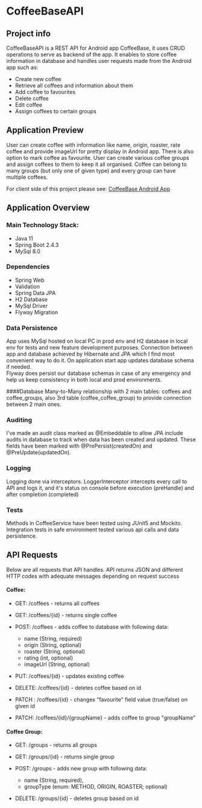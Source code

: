 # CoffeeBaseAPI

## Project info
CoffeeBaseAPI is a REST API for Android app CoffeeBase, it uses CRUD operations to serve as backend of the app.
It enables to store coffee information in database and handles user requests made from the Android app such as:
* Create new coffee
* Retrieve all coffees and information about them
* Add coffee to favourites
* Delete coffee
* Edit coffee
* Assign coffees to certain groups

## Application Preview
User can create coffee with information like name, origin, roaster, rate coffee and provide imageUrl for pretty display 
in Android app. There is also option to mark coffee as favourite.
User can create various coffee groups and assign coffees to them to keep it all organised.
Coffee can belong to many groups (but only one of given type) and every group can have multiple coffees.

For client side of this project please see: <a href="https://github.com/nitekm/CoffeeBase">CoffeeBase Android App</a>

## Application Overview
### Main Technology Stack:
* Java 11
* Spring Boot 2.4.3
* MySql 8.0

### Dependencies
* Spring Web
* Validation
* Spring Data JPA
* H2 Database
* MySql Driver
* Flyway Migration

### Data Persistence
App uses MySql hosted on local PC in prod env and H2 database in local env 
for tests and new feature development purposes. Connection between app and database achieved 
by Hibernate and JPA which I find most convenient way to do it.
On application start app updates database schema if needed.  
Flyway does persist our database schemas in case of any emergency and help us keep consistency in both local and prod
environments.

####Database
Many-to-Many relationship with 2 main tables: coffees and coffee_groups, also 3rd table (coffee_coffee_group) to provide 
connection between 2 main ones.

### Auditing
I've made an audit class marked as @Embeddable to allow JPA include audits in database to track when data has been
created and updated. These fields have been marked with @PrePersist(createdOn) and @PreUpdate(updatedOn).

### Logging
Logging done via interceptors. LoggerInterceptor intercepts every call to API and logs it, and it's status on console
before execution (preHandle) and after completion (completed)

### Tests
Methods in CoffeeService have been tested using JUnit5 and Mockito.  
Integration tests in safe environment tested various api calls and data persistence. 

## API Requests
Below are all requests that API handles. API returns JSON and different HTTP codes with adequate messages depending on request success

#### Coffee:
* GET: /coffees - returns all coffees
* GET: /coffees/{id} - returns single coffee
* POST: /coffees - adds coffee to database with following data:
    - name (String, required)
    - origin (String, optional)
    - roaster (String, optional)
    - rating (int, optional)
    - imageUrl (String, optional)
    
* PUT: /coffees/{id} - updates existing coffee
* DELETE: /coffees/{id} - deletes coffee based on id
* PATCH : /coffees/{id} - changes "favourite" field value (true/false) on given id
* PATCH: /coffees/{id}/{groupName} - adds coffee to group "groupName"

#### Coffee Group:
* GET: /groups - returns all groups
* GET: /groups/{id} - returns single group
* POST: /groups - adds new group with following data:
    - name (String, required),
    - groupType (enum: METHOD, ORIGIN, ROASTER; optional)
    
* DELETE: /groups/{id} - deletes group based on id



